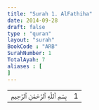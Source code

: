 ```yaml
---
title: "Surah 1. AlFathiha"
date: 2014-09-28
draft: false
type : "quran"
layout: "surah"
BookCode : "ARB"
SurahNumber: 1
TotalAyah: 7
aliases : [
]
---
```

<table>
<tr>
<td>بِسْمِ ٱللَّهِ ٱلرَّحْمَٰنِ ٱلرَّحِيمِ</td>
<td>1</td>
</tr>
</table>